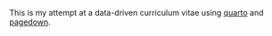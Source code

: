 This is my attempt at a data-driven curriculum vitae using
[quarto](https://quarto.org/) and
[pagedown](https://github.com/rstudio/pagedown).
